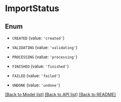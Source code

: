 # ImportStatus


## Enum

* `CREATED` (value: `'created'`)

* `VALIDATING` (value: `'validating'`)

* `PROCESSING` (value: `'processing'`)

* `FINISHED` (value: `'finished'`)

* `FAILED` (value: `'failed'`)

* `UNDONE` (value: `'undone'`)

[[Back to Model list]](../README.md#documentation-for-models) [[Back to API list]](../README.md#documentation-for-api-endpoints) [[Back to README]](../README.md)


